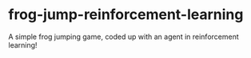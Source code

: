 # frog-jump-reinforcement-learning
A simple frog jumping game, coded up with an agent in reinforcement learning!
